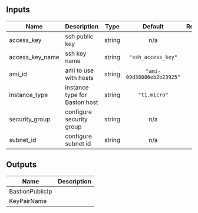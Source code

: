 ## Inputs

| Name | Description | Type | Default | Required |
|------|-------------|:----:|:-----:|:-----:|
| access\_key | ssh public key | string | n/a | yes |
| access\_key\_name | ssh key name | string | `"ssh_access_key"` | no |
| ami\_id | ami to use with hosts | string | `"ami-09d38086eb2b23925"` | no |
| instance\_type | instance type for Baston host | string | `"t1.micro"` | no |
| security\_group | configure security group | string | n/a | yes |
| subnet\_id | configure subnet id | string | n/a | yes |

## Outputs

| Name | Description |
|------|-------------|
| BastionPublicIp |  |
| KeyPairName |  |

